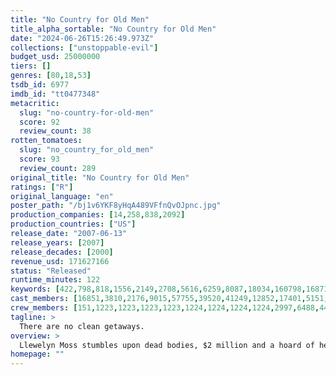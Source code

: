 ```yaml
---
title: "No Country for Old Men"
title_alpha_sortable: "No Country for Old Men"
date: "2024-06-26T15:26:49.973Z"
collections: ["unstoppable-evil"]
budget_usd: 25000000
tiers: []
genres: [80,18,53]
tsdb_id: 6977
imdb_id: "tt0477348"
metacritic:
  slug: "no-country-for-old-men"
  score: 92
  review_count: 38
rotten_tomatoes:
  slug: "no_country_for_old_men"
  score: 93
  review_count: 289
original_title: "No Country for Old Men"
ratings: ["R"]
original_language: "en"
poster_path: "/bj1v6YKF8yHqA489VFfnQvOJpnc.jpg"
production_companies: [14,258,838,2092]
production_countries: ["US"]
release_date: "2007-06-13"
release_years: [2007]
release_decades: [2000]
revenue_usd: 171627166
status: "Released"
runtime_minutes: 122
keywords: [422,798,818,1556,2149,2708,5616,6259,8087,18034,160798,168713,193021,207268,208289,255356,259279,265556,279115,305164]
cast_members: [16851,3810,2176,9015,57755,39520,41249,12852,17401,5151,51733]
crew_members: [151,1223,1223,1223,1223,1224,1224,1224,1224,2997,6488,44482]
tagline: >
  There are no clean getaways.
overview: >
  Llewelyn Moss stumbles upon dead bodies, $2 million and a hoard of heroin in a Texas desert, but methodical killer Anton Chigurh comes looking for it, with local sheriff Ed Tom Bell hot on his trail. The roles of prey and predator blur as the violent pursuit of money and justice collide.
homepage: ""
---
```

